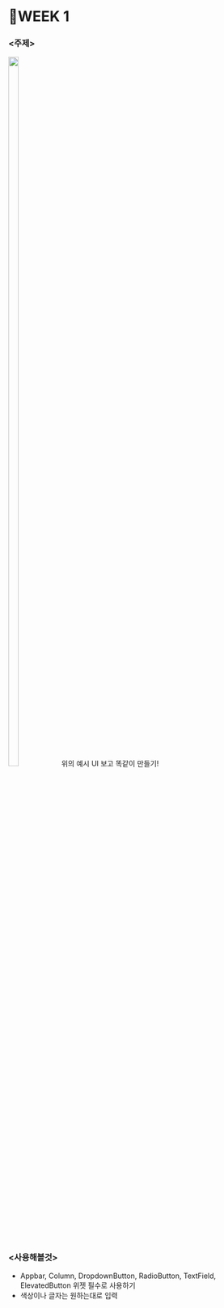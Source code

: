 # 🎯WEEK 1 

### <주제>
<img src="https://user-images.githubusercontent.com/64953591/128670397-ad9d4af4-2d63-4be6-9c78-9d127f0a0a97.png" width="20%" height="60%">
위의 예시 UI 보고 똑같이 만들기!

### <사용해볼것>   
- Appbar, Column, DropdownButton, RadioButton, TextField, ElevatedButton 위젯 필수로 사용하기
- 색상이나 글자는 원하는대로 입력



